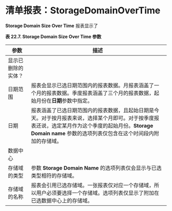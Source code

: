 # 清单报表：StorageDomainOverTime

**Storage Domain Size Over Time** 报表显示了

**表 22.7. Storage Domain Size Over Time 参数**

| 参数 | 描述 |
| -- | -- |
| 显示已删除的实体？ ||
| 日期范围 | 报表会显示已选日期范围内的报表数据。月报表涵盖了一个月的报表数据。季度报表涵盖了三个月的报表数据，起始月份在**日期**参数中指定。 |
| 日期 | 报表涵盖了已选日期范围内的报表数据，且起始日期是今天。对于按月报表来说，选择某个月即可。对于按季度报表还说，选定某月作为这个季度的起始月份。**Storage Domain name** 参数的选项列表仅包含在这个时间段内附加的存储域。 |
| 数据中心 |  |
| 存储域的类型 | 参数 **Storage Domain Name** 的选项列表仅会显示与已选类型相符的存储域。 |
| 存储域的名称 | 报表会引用已选存储域。一张报表仅对应一个存储域，所以用户必须要选择一个存储域。选项列表仅显示了附加在已选数据中心上的存储域。 |
